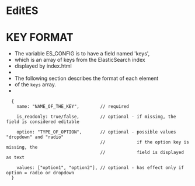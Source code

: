 # EditES

 # KEY FORMAT

 *   The variable ES_CONFIG is to have a field named 'keys',
 *   which is an array of keys from the ElasticSearch index
 *   displayed by index.html
 *
 *   The following section describes the format of each element
 *   of the `keys` array.
 * 
 
      
      {
        name: "NAME_OF_THE_KEY",        // required
      
        is_readonly: true/false,        // optional - if missing, the field is considered editable
      
        option: "TYPE_OF_OPTION",       // optional - possible values "dropdown" and "radio"
                                        //            if the option key is missing, the
                                        //            field is displayed as text
      
        values: ["option1", "option2"], // optional - has effect only if option = radio or dropdown
      }
